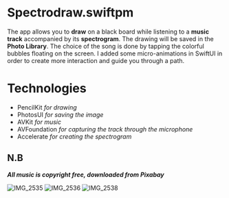 # Spectrodraw.swiftpm
The app allows you to **draw** on a black board while listening to a **music track** accompanied by its **spectrogram**. The drawing will be saved in the **Photo Library**. The choice of the song is done by tapping the colorful bubbles floating on the screen. I added some micro-animations in SwiftUI in order to create more interaction and guide you through a path. 
# Technologies 
- PencilKit *for drawing* 
- PhotosUI *for saving the image*
- AVKit *for music*
- AVFoundation *for capturing the track through the microphone*
- Accelerate *for creating the spectrogram*

## N.B
***All music is copyright free, downloaded from Pixabay***

![IMG_2535](https://user-images.githubusercontent.com/83018377/165053946-dce4a018-cdc3-4f61-a077-bb0e76f7c67e.PNG)
![IMG_2536](https://user-images.githubusercontent.com/83018377/165053960-374f4898-811d-4185-9c0a-383c3e4ef2ec.PNG)
![IMG_2538](https://user-images.githubusercontent.com/83018377/165053928-9f89ebd9-9c7b-47bc-a5ef-9a65ca8bccae.PNG)
